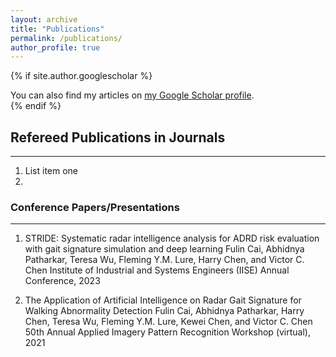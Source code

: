 ```yaml
---
layout: archive
title: "Publications"
permalink: /publications/
author_profile: true
---
```


{% if site.author.googlescholar %}
  <div class="wordwrap">You can also find my articles on <a href="{{site.author.googlescholar}}">my Google Scholar profile</a>.</div>
{% endif %}

## Refereed Publications in Journals
----
1. List item one
2.  


### Conference Papers/Presentations
----
1. STRIDE: Systematic radar intelligence analysis for ADRD risk evaluation with gait signature simulation and deep learning
Fulin Cai, Abhidnya Patharkar, Teresa Wu, Fleming Y.M. Lure, Harry Chen, and Victor C. Chen
Institute of Industrial and Systems Engineers (IISE) Annual Conference, 2023

2. The Application of Artificial Intelligence on Radar Gait Signature for Walking Abnormality Detection
Fulin Cai, Abhidnya Patharkar, Harry Chen, Teresa Wu, Fleming Y.M. Lure, Kewei Chen, and Victor C. Chen
50th Annual Applied Imagery Pattern Recognition Workshop (virtual), 2021


<!--
{% include base_path %}

{% for post in site.publications reversed %}
  {% include archive-single.html %}
{% endfor %}
-->
